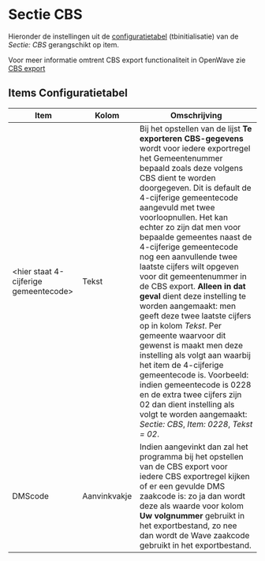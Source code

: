 # Sectie CBS

Hieronder de instellingen uit de [configuratietabel](/docs/instellen_inrichten/configuratie/sectie_aanmaakmappen.md) (tbinitialisatie) van de _Sectie: CBS_ gerangschikt op item.

Voor meer informatie omtrent CBS export functionaliteit in OpenWave zie [CBS export](/docs/probleemoplossing/programmablokken/cbs_export.md)

## Items Configuratietabel

| Item | Kolom | Omschrijving |
| ------------------------------------- | ------------ | ------------------ |
| <hier staat 4-cijferige gemeentecode> | Tekst | Bij het opstellen van de lijst **Te exporteren CBS-gegevens** wordt voor iedere exportregel het Gemeentenummer bepaald zoals deze volgens CBS dient te worden doorgegeven. Dit is default de 4-cijferige gemeentecode aangevuld met twee voorloopnullen. Het kan echter zo zijn dat men voor bepaalde gemeentes naast de 4-cijferige gemeentecode nog een aanvullende twee laatste cijfers wilt opgeven voor dit gemeentenummer in de CBS export. **Alleen in dat geval** dient deze instelling te worden aangemaakt: men geeft deze twee laatste cijfers op in kolom _Tekst_. Per gemeente waarvoor dit gewenst is maakt men deze instelling als volgt aan waarbij het item de 4-cijferige gemeentecode is. Voorbeeld: indien gemeentecode is 0228 en de extra twee cijfers zijn 02 dan dient instelling als volgt te worden aangemaakt: _Sectie: CBS_, _Item: 0228_, _Tekst = 02_. |
| DMScode | Aanvinkvakje | Indien aangevinkt dan zal het programma bij het opstellen van de CBS export voor iedere CBS exportregel kijken of er een gevulde DMS zaakcode is: zo ja dan wordt deze als waarde voor kolom **Uw volgnummer** gebruikt in het exportbestand, zo nee dan wordt de Wave zaakcode gebruikt in het exportbestand. |